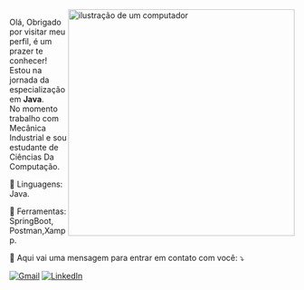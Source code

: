<img src="https://raw.githubusercontent.com/MicaelliMedeiros/micaellimedeiros/master/image/computer-illustration.png" alt="ilustração de um computador" min-width="400px" max-width="400px" width="400px" align="right">

<p align="left"> 
  Olá, Obrigado por visitar meu perfil, é um prazer te conhecer! Estou na jornada da especialização em <strong>Java</strong>.<br>
  No momento trabalho com Mecânica Industrial e sou estudante de Ciências Da Computação.
</p>

<p align="left">
  🦄 Linguagens: Java.
</p>

<p align="left">
  💼 Ferramentas: SpringBoot, Postman,Xampp.
</p>

<p align="left">
  💌 Aqui vai uma mensagem para entrar em contato com você: ⤵️
</p>

<p align="left">
<a href="mailto:thiago.ctecnico@gmail.com" title="Gmail">
  <img src="https://img.shields.io/badge/-Gmail-FF0000?style=flat-square&labelColor=FF0000&logo=gmail&logoColor=white&link=https://mail.google.com/mail/u/1/#inbox" alt="Gmail"/></a>
  <a href="https://www.linkedin.com/in/thiago-scaravonatto/" title="LinkedIn">
  <img src="https://img.shields.io/badge/-Linkedin-0e76a8?style=flat-square&logo=Linkedin&logoColor=white&link=LINK-DO-SEU-LINKEDIN" alt="LinkedIn"/></a>
</p>
